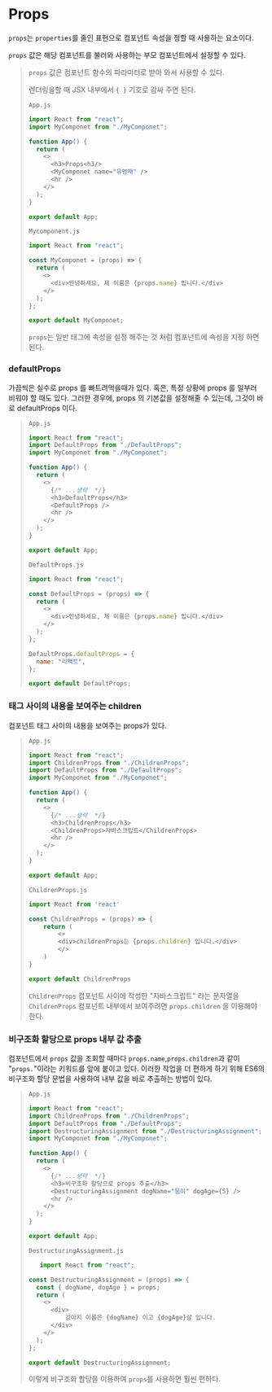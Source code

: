 # Props

`props`는 `properties`를 줄인 표현으로 컴포넌트 속성을 정할 때 사용하는 요소이다.

`props` 값은 해당 컴포넌트를 불러와 사용하는 부모 컴포넌트에서 설정할 수 있다.

> `props` 값은 컴포넌트 함수의 파라미터로 받아 와서 사용할 수 있다.
>
> 렌더링을할 때 JSX 내부에서 `{ }` 기호로 감싸 주면 된다.
>
> `App.js`
>
> ```js
> import React from "react";
> import MyComponet from "./MyComponet";
>
> function App() {
>   return (
>     <>
>       <h3>Props<h3/>
>       <MyComponet name="유영재" />
>       <hr />
>     </>
>   );
> }
>
> export default App;
> ```
>
> `Mycomponent.js`
>
> ```js
> import React from "react";
>
> const MyComponet = (props) => {
>   return (
>     <>
>       <div>안녕하세요, 제 이름은 {props.name} 입니다.</div>
>     </>
>   );
> };
>
> export default MyComponet;
> ```
>
> `props`는 일반 태그에 속성을 설정 해주는 것 처럼 컴포넌트에 속성을 지정 하면 된다.

### defaultProps

가끔씩은 실수로 props 를 빠트려먹을때가 있다. 혹은, 특정 상황에 props 를 일부러 비워야 할 때도 있다. 그러한 경우에, props 의 기본값을 설정해줄 수 있는데, 그것이 바로 defaultProps 이다.

> `App.js`
>
> ```js
> import React from "react";
> import DefaultProps from "./DefaultProps";
> import MyComponet from "./MyComponet";
>
> function App() {
>   return (
>     <>
>       {/* ...생략  */}
>       <h3>DefaultProps</h3>
>       <DefaultProps />
>       <hr />
>     </>
>   );
> }
>
> export default App;
> ```
>
> `DefaultProps.js`
>
> ```js
> import React from "react";
>
> const DefaultProps = (props) => {
>   return (
>     <>
>       <div>안녕하세요, 제 이름은 {props.name} 입니다.</div>
>     </>
>   );
> };
>
> DefaultProps.defaultProps = {
>   name: "리액트",
> };
>
> export default DefaultProps;
> ```

### 태그 사이의 내용을 보여주는 children

컴포넌트 태그 사이의 내용을 보여주는 props가 있다.

> `App.js`
>
> ```js
> import React from "react";
> import ChildrenProps from "./ChildrenProps";
> import DefaultProps from "./DefaultProps";
> import MyComponet from "./MyComponet";
>
> function App() {
>   return (
>     <>
>       {/* ...생략  */}
>       <h3>ChildrenProps</h3>
>       <ChildrenProps>자바스크립트</ChildrenProps>
>       <hr />
>     </>
>   );
> }
>
> export default App;
> ```
>
> `ChildrenProps.js`
>
> ```js
> import React from 'react'
>
> const ChildrenProps = (props) => {
>     return (
>         <>
>         <div>childrenProps는 {props.children} 입니다.</div>
>         </>
>     )
> }
>
> export default ChildrenProps
> ```
>
> `ChildrenProps` 컴포넌트 사이에 작성한 "자바스크립트" 라는 문자열을 `ChildrenProps` 컴포넌트 내부에서 보여주려면 `props.children` 을 이용해야 한다.

### 비구조화 할당으로 props 내부 값 추출

컴포넌트에서  `props` 값을 조회할 때마다 `props.name`,`props.children`과 같이 "`props.`"이라는 키워드를 앞에 붙이고 있다. 이러한 작업을 더 편하게 하기 위해 ES6의 비구조화 할당 문법을 사용하여 내부 값을 바로 추출하는 방법이 있다.

> `App.js`
>
> ```js
> import React from "react";
> import ChildrenProps from "./ChildrenProps";
> import DefaultProps from "./DefaultProps";
> import DestructuringAssignment from "./DestructuringAssignment";
> import MyComponet from "./MyComponet";
>
> function App() {
>   return (
>     <>
>       {/* ...생략  */}
>       <h3>비구조화 할당으로 props 추출</h3>
>       <DestructuringAssignment dogName="뭉이" dogAge={5} />
>       <hr />
>     </>
>   );
> }
>
> export default App;
>
> ```
> `DestructuringAssignment.js`
>
> ```js
>    import React from "react";
>
> const DestructuringAssignment = (props) => {
>   const { dogName, dogAge } = props;
>   return (
>     <>
>       <div>
>           강아지 이름은 {dogName} 이고 {dogAge}살 입니다.
>       </div>
>     </>
>   );
> };
>
> export default DestructuringAssignment;
>
> ```
> 이렇게 비구조화 할당을 이용하여 `props`를 사용하면 훨씬 편하다.
